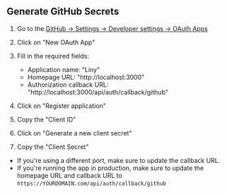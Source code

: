 ## Generate GitHub Secrets

1. Go to the [GitHub -> Settings -> Developer settings -> OAuth Apps](https://github.com/settings/developers)
2. Click on "New OAuth App"
3. Fill in the required fields:
   - Application name: "Liny"
   - Homepage URL: "http://localhost:3000"
   - Authorization callback URL: "http://localhost:3000/api/auth/callback/github"
4. Click on "Register application"
5. Copy the "Client ID"

6. Click on "Generate a new client secret"
7. Copy the "Client Secret"

- If you're using a different port, make sure to update the callback URL.
- If you're running the app in production, make sure to update the homepage URL and callback URL to `https://YOURDOMAIN.com/api/auth/callback/github`
